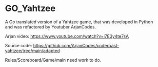 # GO_Yahtzee

A Go translated version of a Yahtzee game, that was developed in Python and was refactored by Youtuber ArjanCodes.

Arjan video:
https://www.youtube.com/watch?v=l7E3y4te7sA

Source code:
https://github.com/ArjanCodes/coderoast-yahtzee/tree/main/adapted


Rules/Scoreboard/Game/main need work to do.
